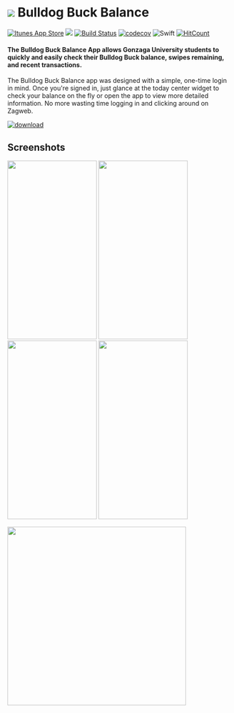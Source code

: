 # [![](http://i.imgur.com/gA6Z00Y.png)](https://itunes.apple.com/us/app/bulldog-buck-balance/id1178478896) Bulldog Buck Balance
[![Itunes App Store](https://img.shields.io/itunes/v/1178478896.svg)](https://itunes.apple.com/us/app/bulldog-buck-balance/id1178478896)
[![](https://img.shields.io/badge/downloads-3.06K-brightgreen.svg)](https://itunes.apple.com/us/app/bulldog-buck-balance/id1178478896)
[![Build Status](https://travis-ci.org/RudyB/BulldogBucks.svg?branch=master)](https://travis-ci.org/RudyB/BulldogBucks)
[![codecov](https://codecov.io/gh/RudyB/BulldogBucks/branch/master/graph/badge.svg)](https://codecov.io/gh/RudyB/BulldogBucks)
![Swift](http://img.shields.io/badge/swift-4.0-brightgreen.svg)
[![HitCount](http://hits.dwyl.io/RudyB/BulldogBucks.svg)](http://hits.dwyl.io/RudyB/BulldogBucks)


#### The Bulldog Buck Balance App allows Gonzaga University students to quickly and easily check their Bulldog Buck balance, swipes remaining, and recent transactions.

The Bulldog Buck Balance app was designed with a simple, one-time login in mind. Once you're signed in, just glance at the today center widget to check your balance on the fly or open the app to view more detailed information. No more wasting time logging in and clicking around on Zagweb. 
   
[![download](https://upload.wikimedia.org/wikipedia/commons/3/3c/Download_on_the_App_Store_Badge.svg)](https://itunes.apple.com/us/app/bulldog-buck-balance/id1178478896)

## Screenshots

<img src="https://imgur.com/olCibbx.png" width="200" height="400"/> <img src="https://imgur.com/KVcmjKe.png" width="200" height="400"/>
<img src="https://imgur.com/Py7DE41.png" width="200" height="400"/> <img src="https://imgur.com/asipzlQ.png" width="200" height="400"/>


<img src="https://imgur.com/2J00epB.png" width="400" height="400"/>

